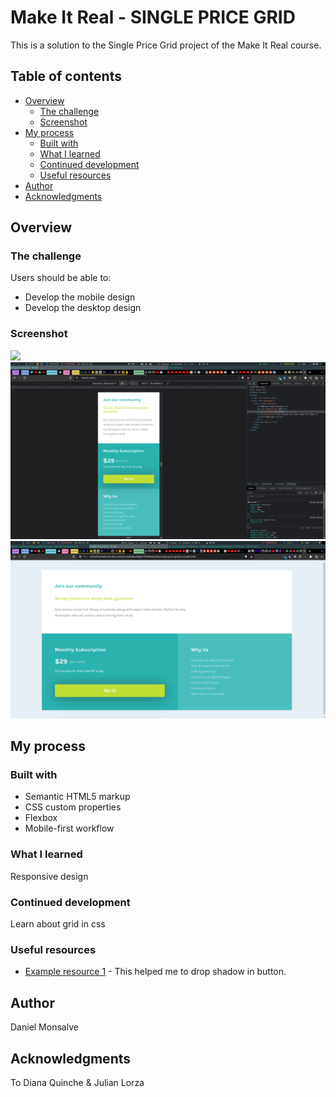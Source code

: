 # Make It Real - SINGLE PRICE GRID

This is a solution to the Single Price Grid project of the Make It Real course.

## Table of contents

- [Overview](#overview)
  - [The challenge](#the-challenge)
  - [Screenshot](#screenshot)
- [My process](#my-process)
  - [Built with](#built-with)
  - [What I learned](#what-i-learned)
  - [Continued development](#continued-development)
  - [Useful resources](#useful-resources)
- [Author](#author)
- [Acknowledgments](#acknowledgments)


## Overview

### The challenge

Users should be able to:

- Develop the mobile design
- Develop the desktop design

### Screenshot

![](./screenshot.jpg)
![Alt Text](./screenshots/2022-10-18-113418_1920x1080_scrot.png)
  ![Alt Text](./screenshots/2022-10-21-004158_1920x1080_scrot.png)


## My process

### Built with

- Semantic HTML5 markup
- CSS custom properties
- Flexbox
- Mobile-first workflow

### What I learned

Responsive design

### Continued development

Learn about grid in css

### Useful resources

- [Example resource 1](https://boxshadows.com) - This helped me to drop shadow in button.

## Author

Daniel Monsalve

## Acknowledgments

To Diana Quinche & Julian Lorza
